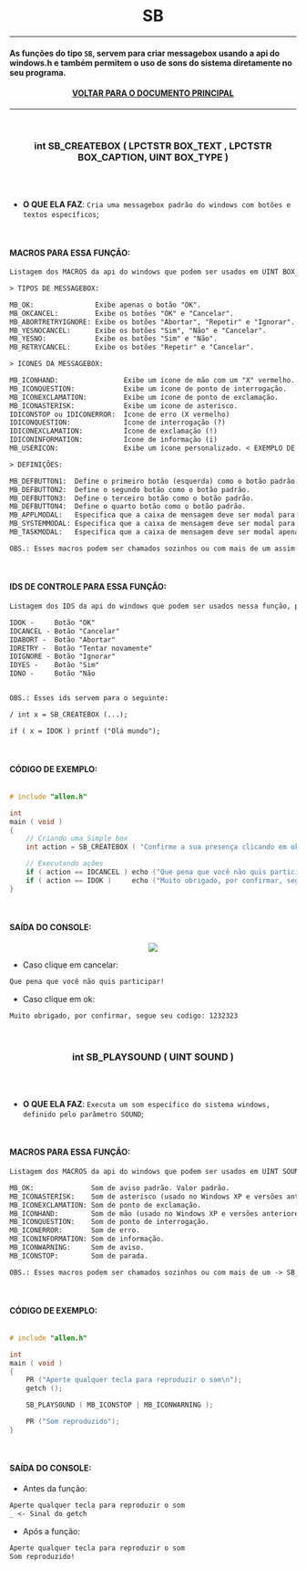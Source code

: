 <h1 align="center"> SB </h1>

---

#### As funções do tipo ` SB `, servem para criar messagebox usando a api do windows.h e também permitem o uso de sons do sistema diretamente no seu programa. 

#### <p align="center"> <a href="https://github.com/AllenoBoy/allen.h" title="Retornar a documentação."> VOLTAR PARA O DOCUMENTO PRINCIPAL</a> </p>

---








<br>

<h3 align="center"> int SB_CREATEBOX ( LPCTSTR BOX_TEXT , LPCTSTR BOX_CAPTION, UINT BOX_TYPE ) </h3> 

<br>
<br>

- **O QUE ELA FAZ**: `Cria uma messagebox padrão do windows com botões e textos específicos`;

<br>

#### MACROS PARA ESSA FUNÇÃO:

```txt
Listagem dos MACROS da api do windows que podem ser usados em UINT BOX_TYPE:

> TIPOS DE MESSAGEBOX:

MB_OK:               Exibe apenas o botão "OK".
MB_OKCANCEL:         Exibe os botões "OK" e "Cancelar".
MB_ABORTRETRYIGNORE: Exibe os botões "Abortar", "Repetir" e "Ignorar".
MB_YESNOCANCEL:      Exibe os botões "Sim", "Não" e "Cancelar".
MB_YESNO:            Exibe os botões "Sim" e "Não".
MB_RETRYCANCEL:      Exibe os botões "Repetir" e "Cancelar".

> ICONES DA MESSAGEBOX:

MB_ICONHAND:                Exibe um ícone de mão com um "X" vermelho.
MB_ICONQUESTION:            Exibe um ícone de ponto de interrogação.
MB_ICONEXCLAMATION:         Exibe um ícone de ponto de exclamação.
MB_ICONASTERISK:            Exibe um ícone de asterisco.
IDICONSTOP ou IDICONERROR:  Ícone de erro (X vermelho)
IDICONQUESTION:             Ícone de interrogação (?)
IDICONEXCLAMATION:          Ícone de exclamação (!)
IDICONINFORMATION:          Ícone de informação (i)
MB_USERICON:                Exibe um ícone personalizado. < EXEMPLO DE USO NO FIM DESSE DOCUMENTO >

> DEFINIÇÕES:

MB_DEFBUTTON1:  Define o primeiro botão (esquerda) como o botão padrão.
MB_DEFBUTTON2:  Define o segundo botão como o botão padrão.
MB_DEFBUTTON3:  Define o terceiro botão como o botão padrão.
MB_DEFBUTTON4:  Define o quarto botão como o botão padrão.
MB_APPLMODAL:   Especifica que a caixa de mensagem deve ser modal para a aplicação atual.
MB_SYSTEMMODAL: Especifica que a caixa de mensagem deve ser modal para todo o sistema.
MB_TASKMODAL:   Especifica que a caixa de mensagem deve ser modal apenas para a janela atual.

OBS.: Esses macros podem ser chamados sozinhos ou com mais de um assim: MACRO | MACRO2 | MACRO 3
```

<br>

#### IDS DE CONTROLE PARA ESSA FUNÇÃO:

```txt
Listagem dos IDS da api do windows que podem ser usados nessa função, para controlar ações:

IDOK -     Botão "OK"
IDCANCEL - Botão "Cancelar"
IDABORT -  Botão "Abortar"
IDRETRY -  Botão "Tentar novamente"
IDIGNORE - Botão "Ignorar"
IDYES -    Botão "Sim"
IDNO -     Botão "Não


OBS.: Esses ids servem para o seguinte:

/ int x = SB_CREATEBOX (...);

if ( x = IDOK ) printf ("Olá mundo");

```

<br>

#### CÓDIGO DE EXEMPLO:

```c

# include "allen.h"

int 
main ( void )
{      
    // Criando uma Simple box
    int action = SB_CREATEBOX ( "Confirme a sua presença clicando em ok!" , "Inscrição Anual" , MB_OKCANCEL | MB_ICONINFORMATION | MB_DEFBUTTON2  );

    // Executando ações
    if ( action == IDCANCEL ) echo ("Que pena que você não quis participar!");
    if ( action == IDOK )     echo ("Muito obrigado, por confirmar, segue seu codigo: 1232323");
}

```

<br>

#### SAÍDA DO CONSOLE:

<p align="center">
  <img src="https://user-images.githubusercontent.com/114815898/232237311-1ba382e0-f7cc-4be7-98c6-9b1cb4c187d8.png">
</p>

- Caso clique em cancelar: 

```txt
Que pena que você não quis participar!
```

- Caso clique em ok: 

```txt
Muito obrigado, por confirmar, segue seu codigo: 1232323
```

















<br>

<h3 align="center"> int SB_PLAYSOUND ( UINT SOUND ) </h3> 

<br>
<br>

- **O QUE ELA FAZ**: `Executa um som específico do sistema windows, definido pelo parâmetro SOUND`;

<br>

#### MACROS PARA ESSA FUNÇÃO:

```txt
Listagem dos MACROS da api do windows que podem ser usados em UINT SOUND:

MB_OK:              Som de aviso padrão. Valor padrão.
MB_ICONASTERISK:    Som de asterisco (usado no Windows XP e versões anteriores).
MB_ICONEXCLAMATION: Som de ponto de exclamação.
MB_ICONHAND:        Som de mão (usado no Windows XP e versões anteriores).
MB_ICONQUESTION:    Som de ponto de interrogação.
MB_ICONERROR:       Som de erro.
MB_ICONINFORMATION: Som de informação.
MB_ICONWARNING:     Som de aviso.
MB_ICONSTOP:        Som de parada.

OBS.: Esses macros podem ser chamados sozinhos ou com mais de um -> SB_PLAYSOUND ( MB_ICONQUESTION  | MB_OK ); 
```

<br>

#### CÓDIGO DE EXEMPLO:

```c

# include "allen.h"

int 
main ( void )
{
    PR ("Aperte qualquer tecla para reproduzir o som\n");
    getch ();

    SB_PLAYSOUND ( MB_ICONSTOP | MB_ICONWARNING );

    PR ("Som reproduzido");
}

```

<br>

#### SAÍDA DO CONSOLE:

- Antes da função:

```txt
Aperte qualquer tecla para reproduzir o som
_ <- Sinal do getch
```

- Após a função:

```txt
Aperte qualquer tecla para reproduzir o som
Som reproduzido! 
```
